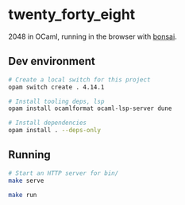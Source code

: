 # twenty_forty_eight
2048 in OCaml, running in the browser with [bonsai](https://github.com/janestreet/bonsai).

## Dev environment
```sh
# Create a local switch for this project
opam switch create . 4.14.1

# Install tooling deps, lsp
opam install ocamlformat ocaml-lsp-server dune

# Install dependencies
opam install . --deps-only
```

## Running
```sh
# Start an HTTP server for bin/
make serve

make run
```